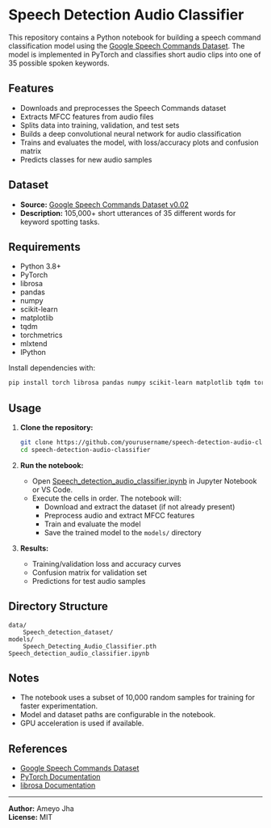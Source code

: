 # Speech Detection Audio Classifier

This repository contains a Python notebook for building a speech command classification model using the [Google Speech Commands Dataset](https://www.tensorflow.org/datasets/catalog/speech_commands). The model is implemented in PyTorch and classifies short audio clips into one of 35 possible spoken keywords.

## Features

- Downloads and preprocesses the Speech Commands dataset
- Extracts MFCC features from audio files
- Splits data into training, validation, and test sets
- Builds a deep convolutional neural network for audio classification
- Trains and evaluates the model, with loss/accuracy plots and confusion matrix
- Predicts classes for new audio samples

## Dataset

- **Source:** [Google Speech Commands Dataset v0.02](https://www.tensorflow.org/datasets/catalog/speech_commands)
- **Description:** 105,000+ short utterances of 35 different words for keyword spotting tasks.

## Requirements

- Python 3.8+
- PyTorch
- librosa
- pandas
- numpy
- scikit-learn
- matplotlib
- tqdm
- torchmetrics
- mlxtend
- IPython

Install dependencies with:

```sh
pip install torch librosa pandas numpy scikit-learn matplotlib tqdm torchmetrics mlxtend ipython
```

## Usage

1. **Clone the repository:**
    ```sh
    git clone https://github.com/yourusername/speech-detection-audio-classifier.git
    cd speech-detection-audio-classifier
    ```

2. **Run the notebook:**
    - Open [Speech_detection_audio_classifier.ipynb](f:/Python%20Projects/Learning/Neural%20Networks/Speech_detection_audio_classifier.ipynb) in Jupyter Notebook or VS Code.
    - Execute the cells in order. The notebook will:
        - Download and extract the dataset (if not already present)
        - Preprocess audio and extract MFCC features
        - Train and evaluate the model
        - Save the trained model to the `models/` directory

3. **Results:**
    - Training/validation loss and accuracy curves
    - Confusion matrix for validation set
    - Predictions for test audio samples

## Directory Structure

```
data/
    Speech_detection_dataset/
models/
    Speech_Detecting_Audio_Classifier.pth
Speech_detection_audio_classifier.ipynb
```

## Notes

- The notebook uses a subset of 10,000 random samples for training for faster experimentation.
- Model and dataset paths are configurable in the notebook.
- GPU acceleration is used if available.

## References

- [Google Speech Commands Dataset](https://www.tensorflow.org/datasets/catalog/speech_commands)
- [PyTorch Documentation](https://pytorch.org/docs/stable/index.html)
- [librosa Documentation](https://librosa.org/doc/latest/index.html)

---

**Author:** Ameyo Jha  
**License:** MIT

